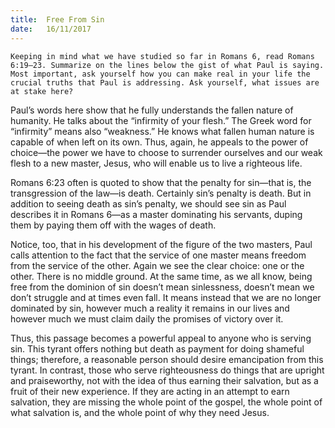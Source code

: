 ```yaml
---
title:  Free From Sin
date:   16/11/2017
---
```


`Keeping in mind what we have studied so far in Romans 6, read Romans 6:19–23. Summarize on the lines below the gist of what Paul is saying. Most important, ask yourself how you can make real in your life the crucial truths that Paul is addressing. Ask yourself, what issues are at stake here?`

Paul’s words here show that he fully understands the fallen nature of humanity. He talks about the “infirmity of your flesh.” The Greek word for “infirmity” means also “weakness.” He knows what fallen human nature is capable of when left on its own. Thus, again, he appeals to the power of choice—the power we have to choose to surrender ourselves and our weak flesh to a new master, Jesus, who will enable us to live a righteous life.

Romans 6:23 often is quoted to show that the penalty for sin—that is, the transgression of the law—is death. Certainly sin’s penalty is death. But in addition to seeing death as sin’s penalty, we should see sin as Paul describes it in Romans 6—as a master dominating his servants, duping them by paying them off with the wages of death.

Notice, too, that in his development of the figure of the two masters, Paul calls attention to the fact that the service of one master means freedom from the service of the other. Again we see the clear choice: one or the other. There is no middle ground. At the same time, as we all know, being free from the dominion of sin doesn’t mean sinlessness, doesn’t mean we don’t struggle and at times even fall. It means instead that we are no longer dominated by sin, however much a reality it remains in our lives and however much we must claim daily the promises of victory over it.

Thus, this passage becomes a powerful appeal to anyone who is serving sin. This tyrant offers nothing but death as payment for doing shameful things; therefore, a reasonable person should desire emancipation from this tyrant. In contrast, those who serve righteousness do things that are upright and praiseworthy, not with the idea of thus earning their salvation, but as a fruit of their new experience. If they are acting in an attempt to earn salvation, they are missing the whole point of the gospel, the whole point of what salvation is, and the whole point of why they need Jesus.